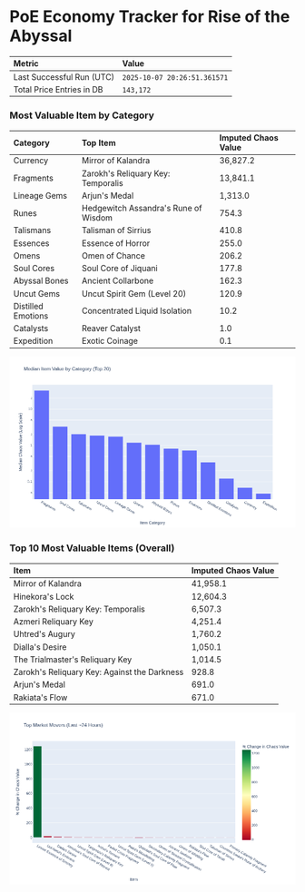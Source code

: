 # PoE Economy Tracker for Rise of the Abyssal

<!-- START_MAINTENANCE -->
| Metric | Value |
|:---|:---|
| Last Successful Run (UTC) | `2025-10-07 20:26:51.361571` |
| Total Price Entries in DB | `143,172` |

<!-- END_MAINTENANCE -->

<!-- START_DATAFRAME_DEBUG -->
<!-- END_DATAFRAME_DEBUG -->

<!-- START_CATEGORY_ANALYSIS -->
### Most Valuable Item by Category
| Category | Top Item | Imputed Chaos Value |
| :--- | :--- | :--- |
| Currency | Mirror of Kalandra | 36,827.2 |
| Fragments | Zarokh's Reliquary Key: Temporalis | 13,841.1 |
| Lineage Gems | Arjun's Medal | 1,313.0 |
| Runes | Hedgewitch Assandra's Rune of Wisdom | 754.3 |
| Talismans | Talisman of Sirrius | 410.8 |
| Essences | Essence of Horror | 255.0 |
| Omens | Omen of Chance | 206.2 |
| Soul Cores | Soul Core of Jiquani | 177.8 |
| Abyssal Bones | Ancient Collarbone | 162.3 |
| Uncut Gems | Uncut Spirit Gem (Level 20) | 120.9 |
| Distilled Emotions | Concentrated Liquid Isolation | 10.2 |
| Catalysts | Reaver Catalyst | 1.0 |
| Expedition | Exotic Coinage | 0.1 |


![Category Analysis Chart](charts/category_analysis.png)
<!-- END_ANALYSIS -->

<!-- START_ANALYSIS -->
### Top 10 Most Valuable Items (Overall)
| Item | Imputed Chaos Value |
| :--- | :--- |
| Mirror of Kalandra | 41,958.1 |
| Hinekora's Lock | 12,604.3 |
| Zarokh's Reliquary Key: Temporalis | 6,507.3 |
| Azmeri Reliquary Key | 4,251.4 |
| Uhtred's Augury | 1,760.2 |
| Dialla's Desire | 1,050.1 |
| The Trialmaster's Reliquary Key | 1,014.5 |
| Zarokh's Reliquary Key: Against the Darkness | 928.8 |
| Arjun's Medal | 691.0 |
| Rakiata's Flow | 671.0 |


![Market Movers Chart](charts/market_movers.png)
<!-- END_ANALYSIS -->
